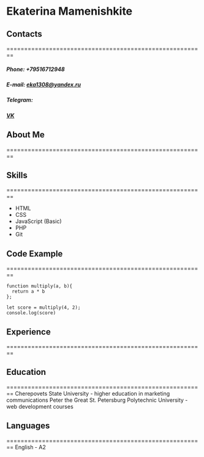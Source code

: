 # Ekaterina Mamenishkite

## Contacts
========================================================
##### **Phone:** +79516712948
##### **E-mail:** eka1308@yandex.ru
##### **Telegram:** 
##### **[VK](https://vk.com/katrrrrina/)**


## About Me
========================================================


## Skills
========================================================
* HTML
* CSS
* JavaScript (Basic)
* PHP
* Git


## Code Example
========================================================
```
function multiply(a, b){
  return a * b
};

let score = multiply(4, 2);
console.log(score)
```

## Experience
========================================================


## Education
========================================================
Cherepovets State University - higher education in marketing communications
Peter the Great St. Petersburg Polytechnic University - web development courses


## Languages
========================================================
English - A2